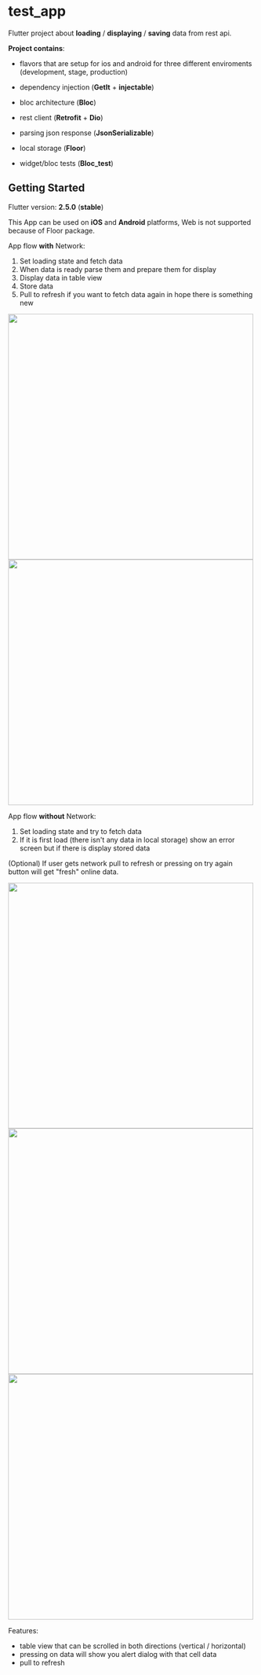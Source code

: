 # test_app

 
Flutter project about **loading** / **displaying** / **saving** data from rest api. 

**Project contains**:
 

 - flavors that are setup for ios and android for three different enviroments (development, stage, production)
 
 - dependency injection (**GetIt** + **injectable**)
 - bloc architecture (**Bloc**)
 - rest client (**Retrofit** + **Dio**)
 - parsing json response (**JsonSerializable**)
 - local storage (**Floor**)
 - widget/bloc tests (**Bloc_test**)

  

## Getting Started

  
Flutter version: **2.5.0** (**stable**)

This App can be used on **iOS** and **Android** platforms, Web is not supported because of Floor package.

App flow **with** Network:

 1. Set loading state and fetch data
 2. When data is ready parse them and prepare them for display
 3. Display data in table view
 4. Store data
 5. Pull to refresh if you want to fetch data again in hope there is something new

<img src="https://user-images.githubusercontent.com/70284063/135513769-88935a10-c309-4f09-bf27-bb2c8e077b8a.png" height="500" ><img src="https://user-images.githubusercontent.com/70284063/135517895-b46f15ae-d45a-4188-909b-6f94d75459a7.png" height="500" >


App flow **without** Network:

 1. Set loading state and try to fetch data
 2. If it is first load (there isn't any data in local storage) show an error screen but if there is display stored data
 
 (Optional) If user gets network pull to refresh or pressing on try again button will get "fresh" online data.
 
 <img src="https://user-images.githubusercontent.com/70284063/135529374-612f0cee-def8-4ed8-953f-8ac37d41fc71.png" height="500"><img src="https://user-images.githubusercontent.com/70284063/135529533-7f220a4d-8e3d-4fd2-8fa8-61c08a070dcb.png" height="500"><img src="https://user-images.githubusercontent.com/70284063/135529778-f92d6136-1a56-4654-8de4-43d069babb10.png" height="500">

Features:

 - table view that can be scrolled in both directions (vertical / horizontal)
 - pressing on data will show you alert dialog with that cell data
 - pull to refresh
